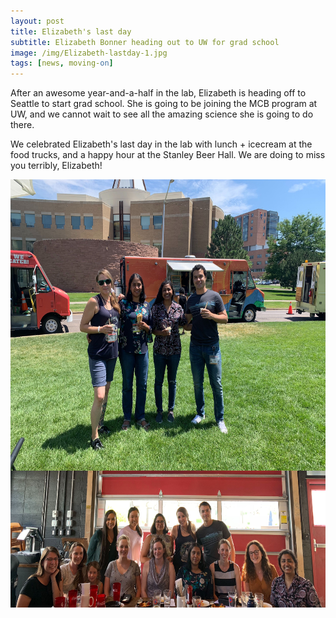 ```yaml
---
layout: post
title: Elizabeth's last day
subtitle: Elizabeth Bonner heading out to UW for grad school
image: /img/Elizabeth-lastday-1.jpg
tags: [news, moving-on]
---
```


After an awesome year-and-a-half in the lab, Elizabeth is heading off to Seattle to start grad school. She is going to be joining the MCB program at UW, and we cannot wait to see all the amazing science she is going to do there. 

We celebrated Elizabeth's last day in the lab with lunch + icecream at the food trucks, and a happy hour at the Stanley Beer Hall. We are doing to miss you terribly, Elizabeth! 
<br>

<img align="center" src="/img/Elizabeth-lastday-1.jpg" style="width:600px !important;height:466px !important;" />
<img align="center" src="/img/Elizabeth-lastday-2.jpg" style="width:600px !important;height:219px !important;" />

<br>
<br>
